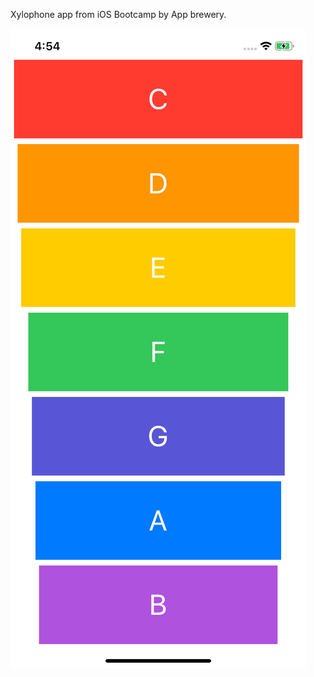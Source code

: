 Xylophone app from iOS Bootcamp by App brewery.


![Preview app](/screenshots/SimulatorScreenShot-iPhone11.png)
